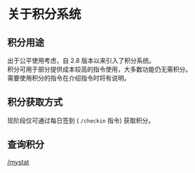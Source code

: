 # 关于积分系统

## 积分用途

出于公平使用考虑，自 2.8 版本以来引入了积分系统。<br>
积分可用于部分提供成本较高的指令使用，大多数功能仍无需积分。<br>
需要使用积分的指令在介绍指令时将有说明。<br>

## 积分获取方式

现阶段仅可通过每日签到 ( `/checkin` 指令) 获取积分。

## 查询积分

[/mystat](Commands/MyStat.md)

